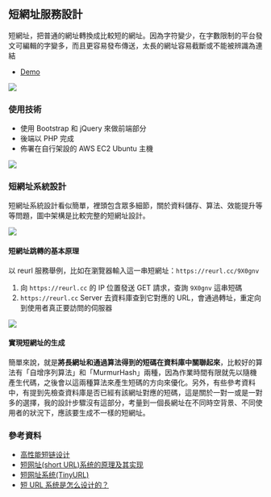 ## 短網址服務設計
短網址，把普通的網址轉換成比較短的網址。因為字符變少，在字數限制的平台發文可編輯的字變多，而且更容易發布傳送，太長的網址容易截斷或不能被辨識為連結

- [Demo](http://oldfish.tw/tinyurl/)

![](https://i.imgur.com/bkMr7Zl.gif)


### 使用技術
- 使用 Bootstrap 和 jQuery 來做前端部分
- 後端以 PHP 完成
- 佈署在⾃⾏架設的 AWS EC2 Ubuntu 主機

![](https://i.imgur.com/dFH1CMT.jpg)

### 短網址系統設計
短網址系統設計看似簡單，裡頭包含眾多細節，關於資料儲存、算法、效能提升等等問題，圖中架構是比較完整的短網址設計。

![](https://i.imgur.com/Cpn43tO.png)

#### 短網址跳轉的基本原理
以 reurl 服務舉例，比如在瀏覽器輸入這一串短網址：`https://reurl.cc/9X0gnv`

1. 向 `https://reurl.cc` 的 IP 位置發送 GET 請求，查詢 `9X0gnv` 這串短碼
2. `https://reurl.cc` Server 去資料庫查到它對應的 URL，會通過轉址，重定向到使用者真正要訪問的伺服器

![](https://i.imgur.com/PeK7Pc2.png)


#### 實現短網址的生成
簡單來說，就是**將長網址和通過算法得到的短碼在資料庫中關聯起來**，比較好的算法有「自增序列算法」和「MurmurHash」兩種，因為作業時間有限就先以隨機產生代碼，之後會以這兩種算法來產生短碼的方向來優化。另外，有些參考資料中，有提到先檢查資料庫是否已經有該網址對應的短碼，這是關於一對一或是一對多的選擇，我的設計步驟沒有這部分，考量到一個長網址在不同時空背景、不同使用者的狀況下，應該要生成不一樣的短網址。


### 參考資料
* [高性能短链设计](https://juejin.im/post/6844904090602848270)
* [短网址(short URL)系统的原理及其实现](https://hufangyun.com/2017/short-url/)
* [短网址系统(TinyURL)](https://www.bookstack.cn/read/system-design/cn-tinyurl.md)
* [短 URL 系统是怎么设计的？](https://www.zhihu.com/question/29270034)
